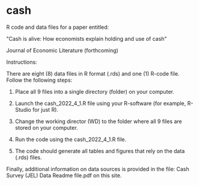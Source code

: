 # cash
R code and data files for a paper entitled: 

"Cash is alive: How economists explain holding and use of cash"

Journal of Economic Literature (forthcoming)

Instructions: 

There are eight (8) data files in R format (.rds) and one (1) R-code file. Follow the following steps:

1. Place all 9 files into a single directory (folder) on your computer. 

2. Launch the cash_2022_4_1.R file using your R-software (for example, R-Studio for just R).

3. Change the working director (WD) to the folder where all 9 files are stored on your computer. 

4. Run the code using the cash_2022_4_1.R file. 

5. The code should generate all tables and figures that rely on the data (.rds) files.

Finally, additional information on data sources is provided in the file: Cash Survey (JEL) Data Readme file.pdf on this site. 
